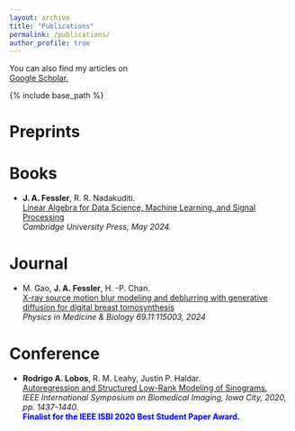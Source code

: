 ```yaml
---
layout: archive
title: "Publications"
permalink: /publications/
author_profile: true
---
```


You can also find my articles on <br>[Google Scholar.](https://scholar.google.com/citations?user=J5f4Gq8AAAAJ&hl=en&oi=ao)<br>
  
{% include base_path %}

<b>Preprints</b>
======

<b>Books</b>
======
* <b>J. A. Fessler</b>, R. R. Nadakuditi.  <br>[Linear Algebra for Data Science, Machine Learning, and Signal Processing](https://www.cambridge.org/highereducation/books/linear-algebra-for-data-science-machine-learning-and-signal-processing/1D558680AF26ED577DBD9C4B5F1D0FED#overview)<br><em> Cambridge University Press, May 2024.</em>

<b>Journal</b>
======
*  M. Gao, <b>J. A. Fessler</b>, H. -P. Chan.  <br>[X-ray source motion blur modeling and deblurring with generative diffusion for digital breast tomosynthesis](https://iopscience.iop.org/article/10.1088/1361-6560/ad40f8/meta)<br><em> Physics in Medicine & Biology 69.11:115003, 2024</em>

<b>Conference</b>
======

* <b>Rodrigo A. Lobos</b>, R. M. Leahy, Justin P. Haldar. <br>[Autoregression and Structured Low-Rank Modeling of Sinograms.](https://ieeexplore.ieee.org/document/9098484)<br><em>IEEE International Symposium on Biomedical Imaging, Iowa City, 2020, pp. 1437-1440.</em><br><b><font color="blue">Finalist for the IEEE ISBI 2020 Best Student Paper Award.</font></b> 

